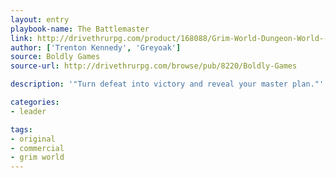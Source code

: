 ```yaml
---
layout: entry
playbook-name: The Battlemaster
link: http://drivethrurpg.com/product/168088/Grim-World-Dungeon-World--Fate-Core-Supplement
author: ['Trenton Kennedy', 'Greyoak']
source: Boldly Games
source-url: http://drivethrurpg.com/browse/pub/8220/Boldly-Games

description: '"Turn defeat into victory and reveal your master plan."'

categories:
- leader

tags:
- original
- commercial
- grim world
---
```

